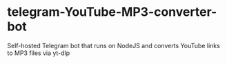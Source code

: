 # telegram-YouTube-MP3-converter-bot
Self-hosted Telegram bot that runs on NodeJS and converts YouTube links to MP3 files via yt-dlp
